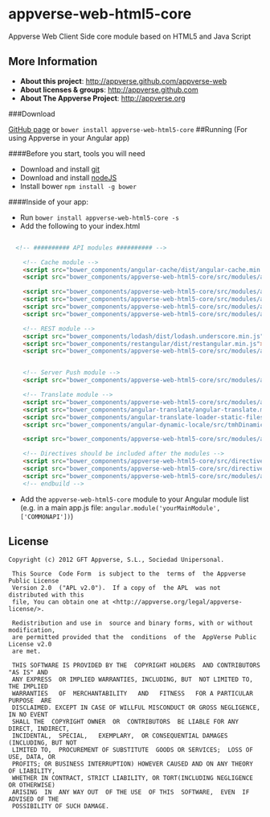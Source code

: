 appverse-web-html5-core
=======================
Appverse Web Client Side  core module based on HTML5 and Java Script

## More Information

* **About this project**: <http://appverse.github.com/appverse-web>
* **About licenses & groups**: <http://appverse.github.com>
* **About The Appverse Project**: <http://appverse.org>

###Download

[GitHub page](https://github.com/Appverse/appverse-web-html5-core)
  or
`bower install appverse-web-html5-core`
##Running (For using Appverse in your Angular app)

####Before you start, tools you will need
* Download and install [git](http://git-scm.com/downloads)
* Download and install [nodeJS](http://nodejs.org/download/)
* Install bower `npm install -g bower`

####Inside of your app:
* Run `bower install appverse-web-html5-core -s`
* Add the following to your index.html
```html

  <!-- ########## API modules ########## -->

    <!-- Cache module -->
    <script src="bower_components/angular-cache/dist/angular-cache.min.js"></script>
    <script src="bower_components/appverse-web-html5-core/src/modules/api-cache.js"></script>

    <script src="bower_components/appverse-web-html5-core/src/modules/api-configuration.js"></script>
    <script src="bower_components/appverse-web-html5-core/src/modules/api-detection.js"></script>
    <script src="bower_components/appverse-web-html5-core/src/modules/api-logging.js"></script>
    <script src="bower_components/appverse-web-html5-core/src/modules/api-main.js"></script>

    <!-- REST module -->
    <script src="bower_components/lodash/dist/lodash.underscore.min.js"></script>
    <script src="bower_components/restangular/dist/restangular.min.js"></script>
    <script src="bower_components/appverse-web-html5-core/src/modules/api-rest.js"></script>


    <!-- Server Push module -->
    <script src="bower_components/appverse-web-html5-core/src/modules/api-serverpush.js"></script>

    <!-- Translate module -->
    <script src="bower_components/appverse-web-html5-core/src/modules/api-translate.js"></script>
    <script src="bower_components/angular-translate/angular-translate.min.js"></script>
    <script src="bower_components/angular-translate-loader-static-files/angular-translate-loader-static-files.min.js"></script>
    <script src="bower_components/angular-dynamic-locale/src/tmhDinamicLocale.js"></script>

    <script src="bower_components/appverse-web-html5-core/src/modules/api-utils.js"></script>

    <!-- Directives should be included after the modules -->
    <script src="bower_components/appverse-web-html5-core/src/directives/cache-directives.js"></script>
    <script src="bower_components/appverse-web-html5-core/src/directives/rest-directives.js"></script>
    <script src="bower_components/appverse-web-html5-core/src/modules/api-performance.js"></script>
    <!-- endbuild -->    
```

* Add the `appverse-web-html5-core` module to your Angular module list (e.g. in a main app.js file: `angular.module('yourMainModule',['COMMONAPI'])`)


## License

    Copyright (c) 2012 GFT Appverse, S.L., Sociedad Unipersonal.

     This Source  Code Form  is subject to the  terms of  the Appverse Public License 
     Version 2.0  ("APL v2.0").  If a copy of  the APL  was not  distributed with this 
     file, You can obtain one at <http://appverse.org/legal/appverse-license/>.

     Redistribution and use in  source and binary forms, with or without modification, 
     are permitted provided that the  conditions  of the  AppVerse Public License v2.0 
     are met.

     THIS SOFTWARE IS PROVIDED BY THE  COPYRIGHT HOLDERS  AND CONTRIBUTORS "AS IS" AND
     ANY EXPRESS  OR IMPLIED WARRANTIES, INCLUDING, BUT  NOT LIMITED TO,   THE IMPLIED
     WARRANTIES   OF  MERCHANTABILITY   AND   FITNESS   FOR A PARTICULAR  PURPOSE  ARE
     DISCLAIMED. EXCEPT IN CASE OF WILLFUL MISCONDUCT OR GROSS NEGLIGENCE, IN NO EVENT
     SHALL THE  COPYRIGHT OWNER  OR  CONTRIBUTORS  BE LIABLE FOR ANY DIRECT, INDIRECT,
     INCIDENTAL,  SPECIAL,   EXEMPLARY,  OR CONSEQUENTIAL DAMAGES  (INCLUDING, BUT NOT
     LIMITED TO,  PROCUREMENT OF SUBSTITUTE  GOODS OR SERVICES;  LOSS OF USE, DATA, OR
     PROFITS; OR BUSINESS INTERRUPTION) HOWEVER CAUSED AND ON ANY THEORY OF LIABILITY,
     WHETHER IN CONTRACT, STRICT LIABILITY, OR TORT(INCLUDING NEGLIGENCE OR OTHERWISE) 
     ARISING  IN  ANY WAY OUT  OF THE USE  OF THIS  SOFTWARE,  EVEN  IF ADVISED OF THE 
     POSSIBILITY OF SUCH DAMAGE.
